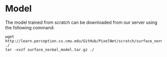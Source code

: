 # Model 

The model trained from scratch can be downloaded from our server using the following command:
```make
wget http://learn.perception.cs.cmu.edu/GitHub/PixelNet/scratch/surface_normal_model.tar.gz ./
tar -xvzf surface_normal_model.tar.gz ./
```
